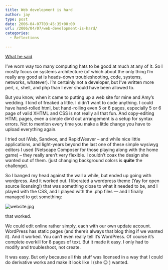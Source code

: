 ```yaml
---
title: Web development is hard
author: jay
type: post
date: 2006-04-07T03:45:35+00:00
url: /2006/04/07/web-development-is-hard/
categories:
  - Reflections

---
```

[What he said][1]

I’ve worn way too many computing hats to be good at much at any of it. So I mostly focus on systems architecture (of which about the only thing I’m really any good at is heads-down troubleshooting, code, systems, networks, whatever). I’m certainly not a developer, but I’ve written more perl, c, shell, and php than I ever should have been allowed to.

But you know, when it came to putting up a web site for mine and Amy’s wedding. I kind of freaked a little. I didn’t want to code anything. I could have hand-rolled html, but hand-rolling even 5 or 6 pages, especially 5 or 6 page of valid XHTML and CSS is not really all that fun. And copy-editing HTML pages, even a simple div’d out arrangement is a setup for syntax errors. Not to mention every time you make a little change you have to upload everything again.

I tried out iWeb, Sandvox, and RapidWeaver – and while nice little applications, and light-years beyond the last one of these simple wysiwyg editors I used (Netscape Composer for those playing along with the home game) – they really aren’t very flexible. I couldn’t coax the design she wanted out of them. (just changing background colors is **quite** the challenge).

So I banged my head against the wall a while, but ended up going with wordpress. And it worked out. I liberated a wordpress theme (Yay for open source licensing!) that was something close to what it needed to be, and I played with the CSS, and I played with the .php files — and I finally managed to get something:

![website.jpg][2]

that worked.

We could edit online rather simply, each with our own update account. WordPress has static pages (and there’s always that blog thing if we wanted it). And it worked. You can’t even really tell it’s WordPress. Of course it’s complete overkill for 8 pages of text. But it made it easy. I only had to modify and troubleshoot, not create.

It was easy. But only because all this stuff was licensed in a way that I could do derivative works and make it look like I (she 😉 ) wanted.

 [1]: http://jeremy.zawodny.com/blog/archives/006497.html
 [2]: https://cdn.rambleon.org/migrate/2006/04/website.jpg